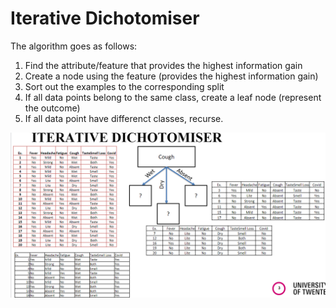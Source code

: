 # Iterative Dichotomiser

The algorithm goes as follows:
1. Find the attribute/feature that provides the highest information gain
2. Create a node using the feature (provides the highest information gain)
3. Sort out the examples to the corresponding split
4. If all data points belong to the same class, create a leaf node (represent the outcome)
5. If all data point have differenct classes, recurse.  


![iterativeDichotomiser](../../img/iterativeDichotomiser.png)
